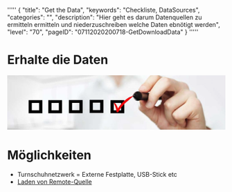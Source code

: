 '''''
{
"title": "Get the Data",
"keywords": "Checkliste, DataSources",
"categories": "",
"description": "Hier geht es darum Datenquellen zu ermitteln  ermitteln und niederzuschreiben welche Daten ebnötigt werden",
"level": "70",
"pageID": "07112020200718-GetDownloadData"
}
'''''

<h1>Erhalte die Daten</h1>

![BannerChecklist](./../imgs/2020-11-19-08-20-02.png)



# Möglichkeiten
- Turnschuhnetzwerk = Externe Festplatte, USB-Stick etc
- [Laden von Remote-Quelle](./../../../Informatik/Programmieren/Python/Lösungen/0_DatenBeschaffung-Download.ipynb)